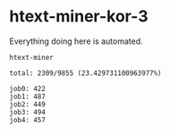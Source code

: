 # htext-miner-kor-3

Everything doing here is automated.

```
htext-miner

total: 2309/9855 (23.429731100963977%)

job0: 422
job1: 487
job2: 449
job3: 494
job4: 457
```